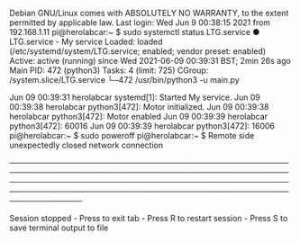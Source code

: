 Debian GNU/Linux comes with ABSOLUTELY NO WARRANTY, to the extent
permitted by applicable law.
Last login: Wed Jun  9 00:38:15 2021 from 192.168.1.11
pi@herolabcar:~ $ sudo systemctl status LTG.service
● LTG.service - My service
   Loaded: loaded (/etc/systemd/system/LTG.service; enabled; vendor preset: enabled)
   Active: active (running) since Wed 2021-06-09 00:39:31 BST; 2min 26s ago
 Main PID: 472 (python3)
    Tasks: 4 (limit: 725)
   CGroup: /system.slice/LTG.service
           └─472 /usr/bin/python3 -u main.py

Jun 09 00:39:31 herolabcar systemd[1]: Started My service.
Jun 09 00:39:38 herolabcar python3[472]: Motor initialized.
Jun 09 00:39:38 herolabcar python3[472]: Motor enabled
Jun 09 00:39:39 herolabcar python3[472]: 60016
Jun 09 00:39:39 herolabcar python3[472]: 16006
pi@herolabcar:~ $ sudo poweroff
pi@herolabcar:~ $
Remote side unexpectedly closed network connection

─────────────────────────────────────────────────────────────────────────────────────────────────────────────────────────────────────────────────────────────────────────────────────────────────────────────────────

Session stopped
    - Press <return> to exit tab
    - Press R to restart session
    - Press S to save terminal output to file

